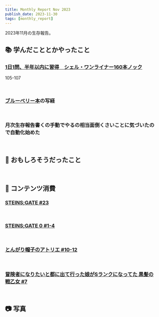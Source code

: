```yaml
---
title: Monthly Report Nov 2023
publish_date: 2023-11-30
tags: [monthly_report]
---
```


2023年11月の生存報告。

## 📚 学んだこととかやったこと

### [1日1問、半年以内に習得　シェル・ワンライナー160本ノック](https://amzn.to/41AQRk6)

105-107

<br />

### [ブルーベリー本](https://amzn.to/490ydqR)の写経

<br />

### 月次生存報告書くの手動でやるの相当面倒くさいことに気づいたので自動化始めた

<br />

## 🧐 おもしろそうだったこと

<br />

## 👾 コンテンツ消費


### [STEINS;GATE #23](https://annict.com/works/865)

<br />

### [STEINS;GATE 0 #1-4](https://annict.com/works/5548)

<br />

### [とんがり帽子のアトリエ #10-12](https://amzn.to/40o7joU)

<br />

### [冒険者になりたいと都に出て行った娘がSランクになってた 黒髪の戦乙女 #7](https://amzn.to/3QJ1Gi4)

<br />

## 📷 写真
